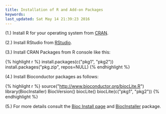 ```yaml
---
title: Installation of R and Add-on Packages
keywords: 
last_updated: Sat May 14 21:39:23 2016
---
```


(1.) Install R for your operating system from [CRAN](http://cran.at.r-project.org/).

(2.) Install RStudio from [RStudio](http://www.rstudio.com/ide/download).

(3.) Install CRAN Packages from R console like this:


{% highlight r %}
install.packages(c("pkg1", "pkg2")) 
install.packages("pkg.zip", repos=NULL)
{% endhighlight %}

(4.) Install Bioconductor packages as follows:


{% highlight r %}
source("http://www.bioconductor.org/biocLite.R")
library(BiocInstaller)
BiocVersion()
biocLite()
biocLite(c("pkg1", "pkg2"))
{% endhighlight %}

(5.) For more details consult the [Bioc Install page](http://www.bioconductor.org/install/)
and [BiocInstaller](http://www.bioconductor.org/packages/release/bioc/html/BiocInstaller.html) package.

